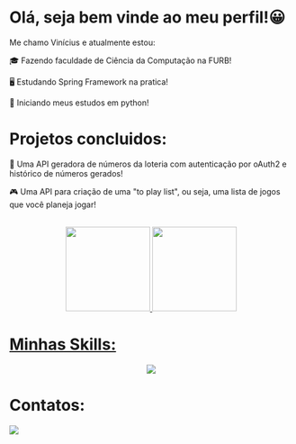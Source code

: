 # Olá, seja bem vinde ao meu perfil!😀

Me chamo Vinícius e atualmente estou:

🎓 Fazendo faculdade de Ciência da Computação na FURB!


🖥️ Estudando Spring Framework na pratica!


🐍 Iniciando meus estudos em python!

# Projetos concluidos:

🔢 Uma API geradora de números da loteria com autenticação por oAuth2 e histórico de números gerados!


🎮 Uma API para criação de uma "to play list", ou seja, uma lista de jogos que você planeja jogar!

<br>

<div align="center">
  <a href="https://github.com/VinyMT">
  <img height="150em" src="https://github-readme-stats.vercel.app/api?username=viniciusmatiolatramontin&show_icons=true&theme=radical"/>
  <img height="150em" src="https://github-readme-stats.vercel.app/api/top-langs/?username=viniciusmatiolatramontin&theme=radical"/>
</div>

# Minhas Skills:
<p align="center">
  <a href="https://skillicons.dev">
    <img src="https://skillicons.dev/icons?i=git,java,spring,postgres,mysql&theme=light" />
  </a>
</p>

# Contatos:
<div style="display: inline_block">
  <a href="mailto:viniciusmatiolatramontin1@gmail.com" /><img src="https://img.shields.io/badge/Gmail-D14836?style=for-the-badge&logo=gmail&logoColor=white" />
</div>
